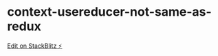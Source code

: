 # context-usereducer-not-same-as-redux

[Edit on StackBlitz ⚡️](https://stackblitz.com/edit/context-usereducer-not-same-as-redux)